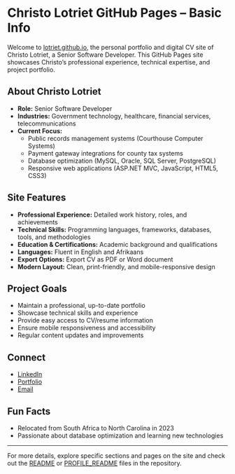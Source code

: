 # Christo Lotriet GitHub Pages – Basic Info

Welcome to [lotriet.github.io](https://lotriet.github.io), the personal portfolio and digital CV site of Christo Lotriet, a Senior Software Developer. This GitHub Pages site showcases Christo’s professional experience, technical expertise, and project portfolio.

## About Christo Lotriet

- **Role:** Senior Software Developer
- **Industries:** Government technology, healthcare, financial services, telecommunications
- **Current Focus:**
  - Public records management systems (Courthouse Computer Systems)
  - Payment gateway integrations for county tax systems
  - Database optimization (MySQL, Oracle, SQL Server, PostgreSQL)
  - Responsive web applications (ASP.NET MVC, JavaScript, HTML5, CSS3)

## Site Features

- **Professional Experience:** Detailed work history, roles, and achievements
- **Technical Skills:** Programming languages, frameworks, databases, tools, and methodologies
- **Education & Certifications:** Academic background and qualifications
- **Languages:** Fluent in English and Afrikaans
- **Export Options:** Export CV as PDF or Word document
- **Modern Layout:** Clean, print-friendly, and mobile-responsive design

## Project Goals

- Maintain a professional, up-to-date portfolio
- Showcase technical skills and experience
- Provide easy access to CV/resume information
- Ensure mobile responsiveness and accessibility
- Regular content updates and improvements

## Connect

- [LinkedIn](https://linkedin.com/in/christo-lotriet)
- [Portfolio](https://lotriet.github.io)
- [Email](mailto:gclotriet@outlook.com)

## Fun Facts

- Relocated from South Africa to North Carolina in 2023
- Passionate about database optimization and learning new technologies

---

For more details, explore specific sections and pages on the site and check out the [README](https://github.com/lotriet/lotriet.github.io/blob/main/README.md) or [PROFILE_README](https://github.com/lotriet/lotriet.github.io/blob/main/PROFILE_README.md) files in the repository.